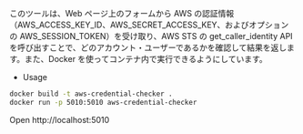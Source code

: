 このツールは、Web ページ上のフォームから AWS の認証情報（AWS_ACCESS_KEY_ID、AWS_SECRET_ACCESS_KEY、およびオプションの AWS_SESSION_TOKEN）を受け取り、AWS STS の get_caller_identity API を呼び出すことで、どのアカウント・ユーザーであるかを確認して結果を返します。また、Docker を使ってコンテナ内で実行できるようにしています。

- Usage

```bash
docker build -t aws-credential-checker .
docker run -p 5010:5010 aws-credential-checker
```

Open http://localhost:5010

